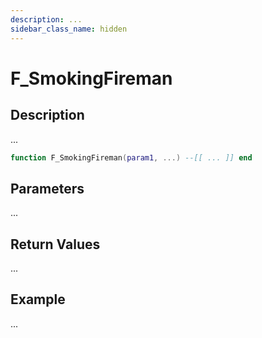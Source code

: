 ```yaml
---
description: ...
sidebar_class_name: hidden
---
```


# F_SmokingFireman

## Description

...

```lua
function F_SmokingFireman(param1, ...) --[[ ... ]] end
```

## Parameters

...

## Return Values

...

## Example

...

